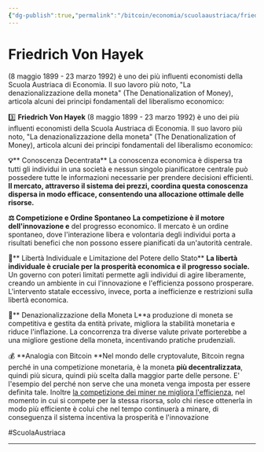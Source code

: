 ```yaml
---
{"dg-publish":true,"permalink":"/bitcoin/economia/scuolaaustriaca/friedrich-von-hayek/"}
---
```



# Friedrich Von Hayek

(8 maggio 1899 - 23 marzo 1992)  è uno dei più influenti economisti della Scuola Austriaca di Economia. Il suo lavoro più noto, "La denazionalizzazione della moneta" (The Denationalization of Money), articola alcuni dei principi fondamentali del liberalismo economico:


3️⃣ **Friedrich Von Hayek** (8 maggio 1899 - 23 marzo 1992) è uno dei più influenti economisti della Scuola Austriaca di Economia. Il suo lavoro più noto, "La denazionalizzazione della moneta" (The Denationalization of Money), articola alcuni dei principi fondamentali del liberalismo economico:

**💡**** Conoscenza Decentrata**
La conoscenza economica è dispersa tra tutti gli individui in una società e nessun singolo pianificatore centrale può possedere tutte le informazioni necessarie per prendere decisioni efficienti. **Il mercato, attraverso il sistema dei prezzi, coordina questa conoscenza dispersa in modo efficace, consentendo una allocazione ottimale delle risorse.**

**⚖️ Competizione e Ordine Spontaneo**
**La competizione è il motore dell'innovazione e** del progresso economico. Il mercato è un ordine spontaneo, dove l'interazione libera e volontaria degli individui porta a risultati benefici che non possono essere pianificati da un'autorità centrale.

**🗽**** Libertà Individuale e Limitazione del Potere dello Stato**
**La libertà individuale è cruciale per la prosperità economica e il progresso sociale.** Un governo con poteri limitati permette agli individui di agire liberamente, creando un ambiente in cui l'innovazione e l'efficienza possono prosperare. L'intervento statale eccessivo, invece, porta a inefficienze e restrizioni sulla libertà economica.

💸** Denazionalizzazione della Moneta
L**a produzione di moneta se competitiva e gestita da entità private, migliora la stabilità monetaria e riduce l'inflazione. La concorrenza tra diverse valute private porterebbe a una migliore gestione della moneta, incentivando pratiche prudenziali.

💰 **Analogia con Bitcoin
**Nel mondo delle cryptovalute, Bitcoin regna perché in una competizione monetaria, è la moneta **più decentralizzata**, quindi più sicura, quindi più scelta dalla maggior parte delle persone. E' l'esempio del perché non serve che una moneta venga imposta per essere definita tale. Inoltre [la competizione dei miner ne migliora l'efficienza](#), nel momento in cui si compete per la stessa risorsa, solo chi riesce ottenerla in modo più efficiente è colui che nel tempo continuerà a minare, di conseguenza il sistema incentiva la prosperità e l'innovazione

#ScuolaAustriaca

---
